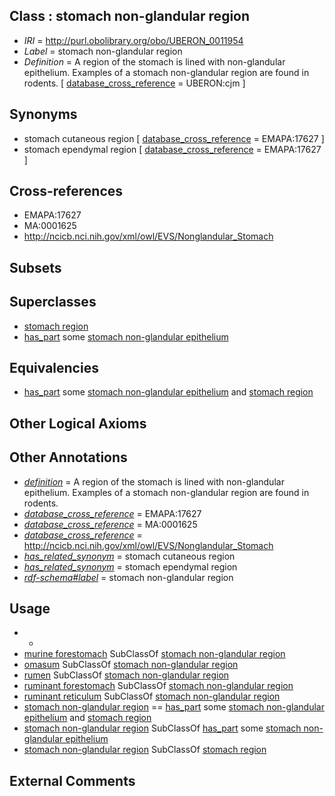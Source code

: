
## Class : stomach non-glandular region

 * *IRI* = http://purl.obolibrary.org/obo/UBERON_0011954
 * *Label* = stomach non-glandular region
 * *Definition* = A region of the stomach is lined with non-glandular epithelium. Examples of a stomach non-glandular region are found in rodents. [ [database_cross_reference](../../ef/oboInOwl#hasDbXref.md) = UBERON:cjm ]

## Synonyms

 * stomach cutaneous region [ [database_cross_reference](../../ef/oboInOwl#hasDbXref.md) = EMAPA:17627 ]
 * stomach ependymal region [ [database_cross_reference](../../ef/oboInOwl#hasDbXref.md) = EMAPA:17627 ]

## Cross-references

 * EMAPA:17627
 * MA:0001625
 * http://ncicb.nci.nih.gov/xml/owl/EVS/Nonglandular_Stomach

## Subsets


## Superclasses

 * [stomach region](../../UBERON/34/UBERON_0009034.md)
 * [has_part](../../BFO/51/BFO_0000051.md) some [stomach non-glandular epithelium](../../UBERON/40/UBERON_0010040.md)

## Equivalencies

 * [has_part](../../BFO/51/BFO_0000051.md) some [stomach non-glandular epithelium](../../UBERON/40/UBERON_0010040.md) and [stomach region](../../UBERON/34/UBERON_0009034.md)

## Other Logical Axioms


## Other Annotations

 * *[definition](../../IAO/15/IAO_0000115.md)* = A region of the stomach is lined with non-glandular epithelium. Examples of a stomach non-glandular region are found in rodents.
 * *[database_cross_reference](../../ef/oboInOwl#hasDbXref.md)* = EMAPA:17627
 * *[database_cross_reference](../../ef/oboInOwl#hasDbXref.md)* = MA:0001625
 * *[database_cross_reference](../../ef/oboInOwl#hasDbXref.md)* = http://ncicb.nci.nih.gov/xml/owl/EVS/Nonglandular_Stomach
 * *[has_related_synonym](../../ym/oboInOwl#hasRelatedSynonym.md)* = stomach cutaneous region
 * *[has_related_synonym](../../ym/oboInOwl#hasRelatedSynonym.md)* = stomach ependymal region
 * *[rdf-schema#label](../../el/rdf-schema#label.md)* = stomach non-glandular region

## Usage

 * -
 * [murine forestomach](../../UBERON/27/UBERON_0008827.md) SubClassOf [stomach non-glandular region](../../UBERON/54/UBERON_0011954.md)
 * [omasum](../../UBERON/62/UBERON_0007362.md) SubClassOf [stomach non-glandular region](../../UBERON/54/UBERON_0011954.md)
 * [rumen](../../UBERON/65/UBERON_0007365.md) SubClassOf [stomach non-glandular region](../../UBERON/54/UBERON_0011954.md)
 * [ruminant forestomach](../../UBERON/59/UBERON_0007359.md) SubClassOf [stomach non-glandular region](../../UBERON/54/UBERON_0011954.md)
 * [ruminant reticulum](../../UBERON/61/UBERON_0007361.md) SubClassOf [stomach non-glandular region](../../UBERON/54/UBERON_0011954.md)
 * [stomach non-glandular region](../../UBERON/54/UBERON_0011954.md) == [has_part](../../BFO/51/BFO_0000051.md) some [stomach non-glandular epithelium](../../UBERON/40/UBERON_0010040.md) and [stomach region](../../UBERON/34/UBERON_0009034.md)
 * [stomach non-glandular region](../../UBERON/54/UBERON_0011954.md) SubClassOf [has_part](../../BFO/51/BFO_0000051.md) some [stomach non-glandular epithelium](../../UBERON/40/UBERON_0010040.md)
 * [stomach non-glandular region](../../UBERON/54/UBERON_0011954.md) SubClassOf [stomach region](../../UBERON/34/UBERON_0009034.md)

## External Comments

